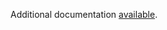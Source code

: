 Additional documentation [available](https://help.keboola.com/components/extractors/marketing-sales/shoptet/).